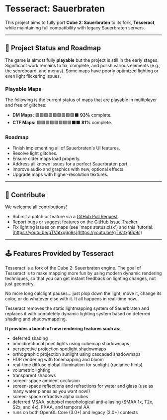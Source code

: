 # Tesseract: Sauerbraten

This project aims to fully port **Cube 2: Sauerbraten** to its fork, **Tesseract**, while maintaining full compatibility with legacy Sauerbraten servers.

---

## 🚧 Project Status and Roadmap

The game is almost fully **playable** but the project is still in the early stages. Significant work remains to fix, complete, and polish various elements (e.g., the scoreboard, and menus). Some maps have poorly optimized lighting or even light flickering issues.

### Playable Maps

The following is the current status of maps that are playable in multiplayer and free of glitches:
- **DM Maps:**  🟩🟩🟩🟩🟩🟩🟩🟩🟩⬛ **93%** complete.
- **CTF Maps:** 🟩🟩🟩🟩🟩🟩🟩🟩⬛⬛ **81%** complete.


### Roadmap

   - Finish implementing all of Sauerbraten's UI features.
   - Resolve light glitches.
   - Ensure older maps load properly.
   - Address all known issues for a perfect Sauerbraten port.
   - Improve audio and graphics with new, optional effects.
   - Upgrade maps with higher-resolution textures.

---

## 🤝 Contribute
We welcome all contributions!
- Submit a patch or feature via a [GitHub Pull Request](https://github.com/Big-Onche/Tesseract-Sauerbraten/pulls).
- Report bugs or suggest features on the [GitHub Issue Tracker](https://github.com/Big-Onche/Tesseract-Sauerbraten/issues).
- Fix lighting issues on maps (see 'maps status.xlsx') and this 'tutorial: [https://youtu.be/gTVatxg6p9s](https://youtu.be/gTVatxg6p9s)

---

## 🕹 Features Provided by Tesseract

Tesseract is a fork of the Cube 2: Sauerbraten engine. The goal of Tesseract is to make mapping more fun by using modern dynamic rendering techniques, so that you can get instant feedback on lighting changes, not just geometry.

No more long calclight pauses... just plop down the light, move it, change its color, or do whatever else with it. It all happens in real-time now.

Tesseract removes the static lightmapping system of Sauerbraten and replaces it with completely dynamic lighting system based on deferred shading and shadowmapping.

**It provides a bunch of new rendering features such as:**

* deferred shading
* omnidirectional point lights using cubemap shadowmaps
* perspective projection spotlight shadowmaps
* orthographic projection sunlight using cascaded shadowmaps
* HDR rendering with tonemapping and bloom
* real-time diffuse global illumination for sunlight (radiance hints)
* volumetric lighting
* transparent shadows
* screen-space ambient occlusion
* screen-space reflections and refractions for water and glass (use as many water planes as you want now!)
* screen-space refractive alpha cubes
* deferred MSAA, subpixel morphological anti-aliasing (SMAA 1x, T2x, S2x, and 4x), FXAA, and temporal AA
* runs on both OpenGL Core (3.0+) and legacy (2.0+) contexts
